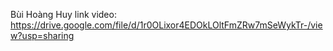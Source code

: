 Bùi Hoàng Huy
 link video: https://drive.google.com/file/d/1r0OLixor4EDOkLOltFmZRw7mSeWykTr-/view?usp=sharing

